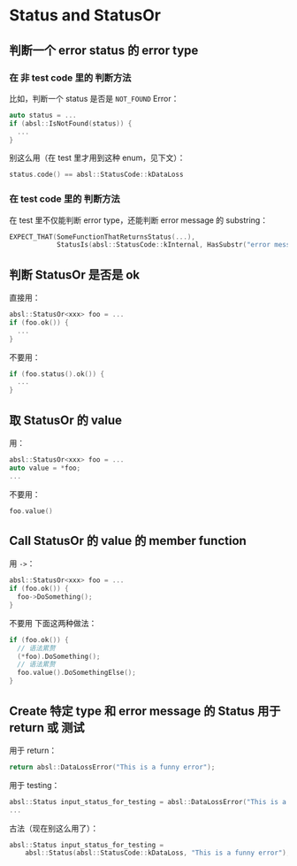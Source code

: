 # Status and StatusOr


## 判断一个 error status 的 error type
### 在 非 test code 里的 判断方法
比如，判断一个 status 是否是 `NOT_FOUND` Error：
```cpp
auto status = ...
if (absl::IsNotFound(status)) {
  ...
}
```
别这么用（在 test 里才用到这种 enum，见下文）：
```cpp
status.code() == absl::StatusCode::kDataLoss
```

### 在 test code 里的 判断方法
在 test 里不仅能判断 error type，还能判断 error message 的 substring：
```cpp
EXPECT_THAT(SomeFunctionThatReturnsStatus(...),
            StatusIs(absl::StatusCode::kInternal, HasSubstr("error message sub string")));

```


## 判断 StatusOr 是否是 ok
直接用：
```cpp
absl::StatusOr<xxx> foo = ...
if (foo.ok()) {
  ...
}
```
不要用：
```cpp
if (foo.status().ok()) {
  ...
}
```

## 取 StatusOr 的 value
用：
```cpp
absl::StatusOr<xxx> foo = ...
auto value = *foo;
...
```

不要用：
```cpp
foo.value()
```

## Call StatusOr 的 value 的 member function
用 `->`：
```cpp
absl::StatusOr<xxx> foo = ...
if (foo.ok()) {
  foo->DoSomething();
}
```
不要用 下面这两种做法：
```cpp
if (foo.ok()) {
  // 语法累赘
  (*foo).DoSomething();
  // 语法累赘
  foo.value().DoSomethingElse();
}
```



## Create 特定 type 和 error message 的 Status 用于 return 或 测试
用于 return：
```cpp
return absl::DataLossError("This is a funny error");
```
用于 testing：
```cpp
absl::Status input_status_for_testing = absl::DataLossError("This is a funny error");
...
```
古法（现在别这么用了）：
```cpp
absl::Status input_status_for_testing = 
    absl::Status(absl::StatusCode::kDataLoss, "This is a funny error");
```
